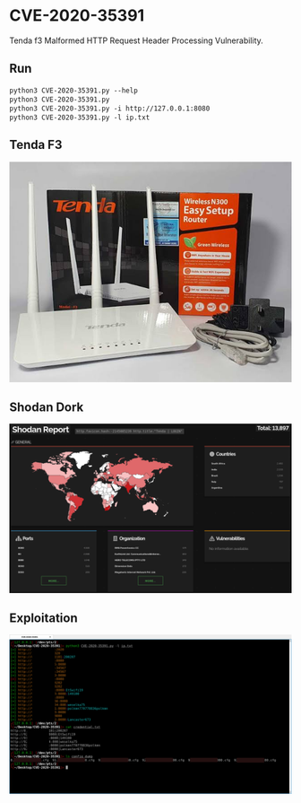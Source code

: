 # CVE-2020-35391
Tenda f3 Malformed HTTP Request Header Processing Vulnerability.

## Run
```
python3 CVE-2020-35391.py --help
python3 CVE-2020-35391.py
python3 CVE-2020-35391.py -i http://127.0.0.1:8080
python3 CVE-2020-35391.py -l ip.txt
```

## Tenda F3
![router.jpg](img/router.jpg)
## Shodan Dork
![shodan.png](img/shodan.png)
## Exploitation
![show.png](img/show.png)
